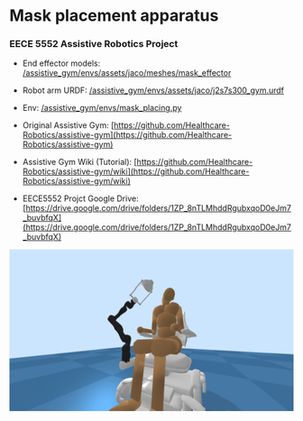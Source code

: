 # Mask placement apparatus

### EECE 5552 Assistive Robotics Project 

- End effector models: [/assistive_gym/envs/assets/jaco/meshes/mask_effector](/assistive_gym/envs/assets/jaco/meshes/mask_effector)

- Robot arm URDF: [/assistive_gym/envs/assets/jaco/j2s7s300_gym.urdf](/assistive_gym/envs/assets/jaco/j2s7s300_gym.urdf)

- Env: [/assistive_gym/envs/mask_placing.py](/assistive_gym/envs/mask_placing.py)

- Original Assistive Gym: [https://github.com/Healthcare-Robotics/assistive-gym](https://github.com/Healthcare-Robotics/assistive-gym)

- Assistive Gym Wiki (Tutorial): [https://github.com/Healthcare-Robotics/assistive-gym/wiki](https://github.com/Healthcare-Robotics/assistive-gym/wiki)

- EECE5552 Projct Google Drive: [https://drive.google.com/drive/folders/1ZP_8nTLMhddRgubxqoD0eJm7_buvbfqX](https://drive.google.com/drive/folders/1ZP_8nTLMhddRgubxqoD0eJm7_buvbfqX)

![](demo.png)
